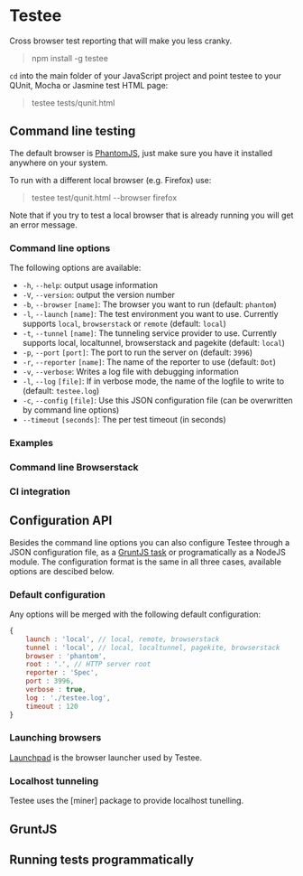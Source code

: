 # Testee

Cross browser test reporting that will make you less cranky.

> npm install -g testee

`cd` into the main folder of your JavaScript project and point testee to your QUnit, Mocha or Jasmine
test HTML page:

> testee tests/qunit.html

## Command line testing

The default browser is [PhantomJS](http://phantomjs.org/), just make sure you have it installed anywhere
on your system.

To run with a different local browser (e.g. Firefox) use:

> testee test/qunit.html --browser firefox

Note that if you try to test a local browser that is already running you will get an error message.

### Command line options

The following options are available:

* `-h`, `--help`: output usage information
* `-V`, `--version`: output the version number
* `-b`, `--browser` `[name]`: The browser you want to run (default: `phantom`)
* `-l`, `--launch` `[name]`: The test environment you want to use. Currently supports `local`, `browserstack` or `remote` (default: `local`)
* `-t`, `--tunnel` `[name]`: The tunneling service provider to use. Currently supports local, localtunnel, browserstack and pagekite (default: `local`)
* `-p`, `--port` `[port]`: The port to run the server on (default: `3996`)
* `-r`, `--reporter` `[name]`: The name of the reporter to use (default: `Dot`)
* `-v`, `--verbose`: Writes a log file with debugging information
* `-l`, `--log` `[file]`: If in verbose mode, the name of the logfile to write to (default: `testee.log`)
* `-c`, `--config` `[file]`: Use this JSON configuration file (can be overwritten by command line options)
* `--timeout` `[seconds]`: The per test timeout (in seconds)

### Examples

### Command line Browserstack

### CI integration

## Configuration API

Besides the command line options you can also configure Testee through a JSON configuration file,
as a [GruntJS task]() or programatically as a NodeJS module. The configuration format is the same in
all three cases, available options are descibed below.

### Default configuration

Any options will be merged with the following default configuration:

```javascript
{
	launch : 'local', // local, remote, browserstack
	tunnel : 'local', // local, localtunnel, pagekite, browserstack
	browser : 'phantom',
	root : '.', // HTTP server root
	reporter : 'Spec',
	port : 3996,
	verbose : true,
	log : './testee.log',
	timeout : 120
}
```

### Launching browsers

[Launchpad](https://github.com/ekryski/launchpad) is the browser launcher used by Testee.

### Localhost tunneling

Testee uses the [miner] package to provide localhost tunelling.

## GruntJS

## Running tests programmatically
